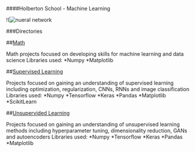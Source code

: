 ####Holberton School - Machine Learning


!(![nueral network](https://user-images.githubusercontent.com/83248553/204351143-f7d93f33-2aa9-4b21-8e62-818f58e05901.png)


###Directories

##[Math](https://github.com/jofurdz/holbertonschool-machine_learning/tree/master/math)

Math projects focused on developing skills for machine learning and data science
Libraries used:
*Numpy
*Matplotlib

##[Supervised Learning](https://github.com/jofurdz/holbertonschool-machine_learning/tree/master/supervised_learning)

Projects focused on gaining an understanding of supervised learning including optimization, regularization, CNNs, RNNs and image classification
Libraries used:
*Numpy
*Tensorflow
*Keras
*Pandas
*Matplotlib
*ScikitLearn

##[Unsupervided Learning](https://github.com/jofurdz/holbertonschool-machine_learning/tree/master/unsupervised_learning)

Projects focused on gaining an understanding of unsupervised learning methods including hyperparameter tuning, dimensionality reduction, GANs and autoencoders
Libraries used:
*Numpy
*Tensorflow
*Keras
*Pandas
*Matplotlib

